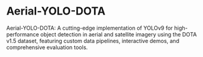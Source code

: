 # Aerial-YOLO-DOTA
Aerial-YOLO-DOTA: A cutting-edge implementation of YOLOv9 for high-performance object detection in aerial and satellite imagery using the DOTA v1.5 dataset, featuring custom data pipelines, interactive demos, and comprehensive evaluation tools.
